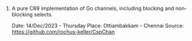 1. A pure C89 implementation of Go channels, including blocking and non-blocking selects.

    Date: 14/Dec/2023 - Thursday
    Place: Ottiambakkam - Chennai
    Source: https://github.com/rochus-keller/CspChan
